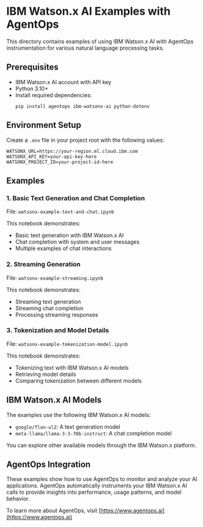 # IBM Watson.x AI Examples with AgentOps

This directory contains examples of using IBM Watson.x AI with AgentOps instrumentation for various natural language processing tasks.

## Prerequisites

- IBM Watson.x AI account with API key
- Python 3.10+
- Install required dependencies:
  ```
  pip install agentops ibm-watsonx-ai python-dotenv
  ```

## Environment Setup

Create a `.env` file in your project root with the following values:

```
WATSONX_URL=https://your-region.ml.cloud.ibm.com
WATSONX_API_KEY=your-api-key-here
WATSONX_PROJECT_ID=your-project-id-here
```

## Examples

### 1. Basic Text Generation and Chat Completion

File: `watsonx-example-text-and-chat.ipynb`

This notebook demonstrates:
- Basic text generation with IBM Watson.x AI
- Chat completion with system and user messages
- Multiple examples of chat interactions

### 2. Streaming Generation

File: `watsonx-example-streaming.ipynb`

This notebook demonstrates:
- Streaming text generation
- Streaming chat completion
- Processing streaming responses

### 3. Tokenization and Model Details

File: `watsonx-example-tokenization-model.ipynb`

This notebook demonstrates:
- Tokenizing text with IBM Watson.x AI models
- Retrieving model details
- Comparing tokenization between different models

## IBM Watson.x AI Models

The examples use the following IBM Watson.x AI models:
- `google/flan-ul2`: A text generation model
- `meta-llama/llama-3-3-70b-instruct`: A chat completion model

You can explore other available models through the IBM Watson.x platform.

## AgentOps Integration

These examples show how to use AgentOps to monitor and analyze your AI applications. AgentOps automatically instruments your IBM Watson.x AI calls to provide insights into performance, usage patterns, and model behavior.

To learn more about AgentOps, visit [https://www.agentops.ai](https://www.agentops.ai) 